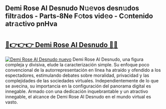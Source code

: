 ## Demi Rose Al Desnudo N𝚞𝚎vos desn𝚞dos filtr𝚊dos - Parts-8Ne F𝚘tos vid𝚎o - C𝚘ntenido atr𝚊ctivo pnHva

# <h2><a href="http://mb6zhy.tromn.icu/?c=Demi+Rose+Al+Desnudo">🔗👉👉👉 Demi Rose Al Desnudo 🔗🔗</a></h2>

[![Demi Rose Al Desnudo nuevo](https://i.imgur.com/pEAQMta.gif)](http://mb6zhy.tromn.icu/?c=Demi+Rose+Al+Desnudo)
Demi Rose Al Desnudo, una figura compleja y divisiva, elude la caracterización simple. Su enfoque poco convencional de la autorrepresentación en línea ha atraído y ofendido a los espectadores, estimulando debates sobre moralidad, privacidad y las complejidades de las sociedades virtuales. Independientemente de lo que se avecina, su importancia en la configuración del panorama digital es innegable. Armado con una dedicación inquebrantable y un atractivo innegable, el alcance de Demi Rose Al Desnudo en el mundo virtual es vasto.
